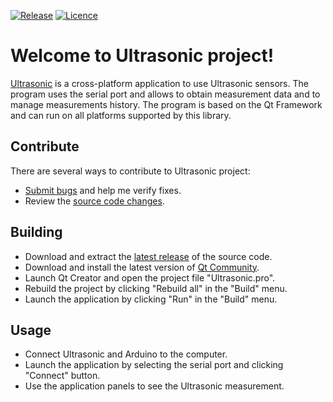[![Release](https://img.shields.io/badge/Release-v1.0.0-brightgreen.svg)](https://github.com/Grandbrain/Ultrasonic/releases)
[![Licence](https://img.shields.io/badge/License-MIT-blue.svg)](https://github.com/Grandbrain/Ultrasonic/blob/master/LICENSE)

# Welcome to Ultrasonic project!

[Ultrasonic](https://github.com/Grandbrain/Ultrasonic) is a cross-platform application to use Ultrasonic sensors. The program uses the serial port and allows to obtain measurement data and to manage measurements history. The program is based on the Qt Framework and can run on all platforms supported by this library.


## Contribute

There are several ways to contribute to Ultrasonic project:
* [Submit bugs](https://github.com/Grandbrain/Ultrasonic/issues) and help me verify fixes.
* Review the [source code changes](https://github.com/Grandbrain/Ultrasonic/pulls).


## Building

*  Download and extract the [latest release](https://github.com/Grandbrain/Ultrasonic/releases) of the source code.
*  Download and install the latest version of [Qt Community](https://www.qt.io/ru/download-open-source).
*  Launch Qt Creator and open the project file "Ultrasonic.pro".
*  Rebuild the project by clicking "Rebuild all" in the "Build" menu.
*  Launch the application by clicking "Run" in the "Build" menu.


## Usage

* Connect Ultrasonic and Arduino to the computer.
* Launch the application by selecting the serial port and clicking "Connect" button.
* Use the application panels to see the Ultrasonic measurement.